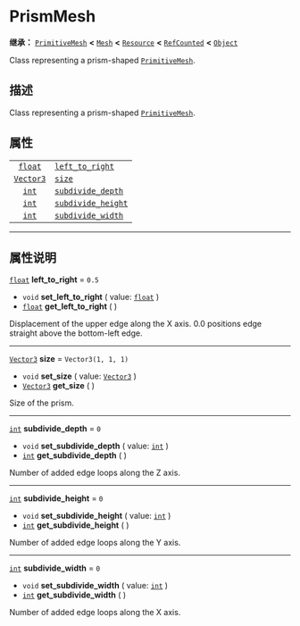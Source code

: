 <!-- ⚠ 请勿编辑本文件 ⚠ -->
<!-- 本文档使用脚本从 WeDot 引擎源码仓库生成。 -->
<!-- 生成脚本：https://github.com/WeDot-Engine/WeDot/tree/4.3/doc/tools/make_md.py； -->
<!-- 原文件：https://github.com/WeDot-Engine/WeDot/tree/4.3/doc/classes/PrismMesh.xml。 -->

<div id="_class_prismmesh"></div>

# PrismMesh

**继承：** [`PrimitiveMesh`](class_primitivemesh.md) **<** [`Mesh`](class_mesh.md) **<** [`Resource`](class_resource.md) **<** [`RefCounted`](class_refcounted.md) **<** [`Object`](class_object.md)

Class representing a prism-shaped [`PrimitiveMesh`](class_primitivemesh.md).

## 描述

Class representing a prism-shaped [`PrimitiveMesh`](class_primitivemesh.md).

## 属性

|||
|:-:|:--|
| [`float`](class_float.md)     | [`left_to_right`](class_prismmesh.md#class_prismmesh_property_left_to_right)       | ``0.5``              |
| [`Vector3`](class_vector3.md) | [`size`](class_prismmesh.md#class_prismmesh_property_size)                         | ``Vector3(1, 1, 1)`` |
| [`int`](class_int.md)         | [`subdivide_depth`](class_prismmesh.md#class_prismmesh_property_subdivide_depth)   | ``0``                |
| [`int`](class_int.md)         | [`subdivide_height`](class_prismmesh.md#class_prismmesh_property_subdivide_height) | ``0``                |
| [`int`](class_int.md)         | [`subdivide_width`](class_prismmesh.md#class_prismmesh_property_subdivide_width)   | ``0``                |

<!-- rst-class:: classref-section-separator -->

---

## 属性说明

<div id="_class_prismmesh_property_left_to_right"></div>

[`float`](class_float.md) **left_to_right** = ``0.5`` <div id="class_prismmesh_property_left_to_right"></div>

- `void` **set_left_to_right** ( value: [`float`](class_float.md) )
- [`float`](class_float.md) **get_left_to_right** ( )

Displacement of the upper edge along the X axis. 0.0 positions edge straight above the bottom-left edge.

<!-- rst-class:: classref-item-separator -->

---

<div id="_class_prismmesh_property_size"></div>

[`Vector3`](class_vector3.md) **size** = ``Vector3(1, 1, 1)`` <div id="class_prismmesh_property_size"></div>

- `void` **set_size** ( value: [`Vector3`](class_vector3.md) )
- [`Vector3`](class_vector3.md) **get_size** ( )

Size of the prism.

<!-- rst-class:: classref-item-separator -->

---

<div id="_class_prismmesh_property_subdivide_depth"></div>

[`int`](class_int.md) **subdivide_depth** = ``0`` <div id="class_prismmesh_property_subdivide_depth"></div>

- `void` **set_subdivide_depth** ( value: [`int`](class_int.md) )
- [`int`](class_int.md) **get_subdivide_depth** ( )

Number of added edge loops along the Z axis.

<!-- rst-class:: classref-item-separator -->

---

<div id="_class_prismmesh_property_subdivide_height"></div>

[`int`](class_int.md) **subdivide_height** = ``0`` <div id="class_prismmesh_property_subdivide_height"></div>

- `void` **set_subdivide_height** ( value: [`int`](class_int.md) )
- [`int`](class_int.md) **get_subdivide_height** ( )

Number of added edge loops along the Y axis.

<!-- rst-class:: classref-item-separator -->

---

<div id="_class_prismmesh_property_subdivide_width"></div>

[`int`](class_int.md) **subdivide_width** = ``0`` <div id="class_prismmesh_property_subdivide_width"></div>

- `void` **set_subdivide_width** ( value: [`int`](class_int.md) )
- [`int`](class_int.md) **get_subdivide_width** ( )

Number of added edge loops along the X axis.

[^virtual]: 本方法通常需要用户覆盖才能生效。
[^const]: 本方法无副作用，不会修改该实例的任何成员变量。
[^vararg]: 本方法除了能接受在此处描述的参数外，还能够继续接受任意数量的参数。
[^constructor]: 本方法用于构造某个类型。
[^static]: 调用本方法无需实例，可直接使用类名进行调用。
[^operator]: 本方法描述的是使用本类型作为左操作数的有效运算符。
[^bitfield]: 这个值是由下列位标志构成位掩码的整数。
[^void]: 无返回值。
